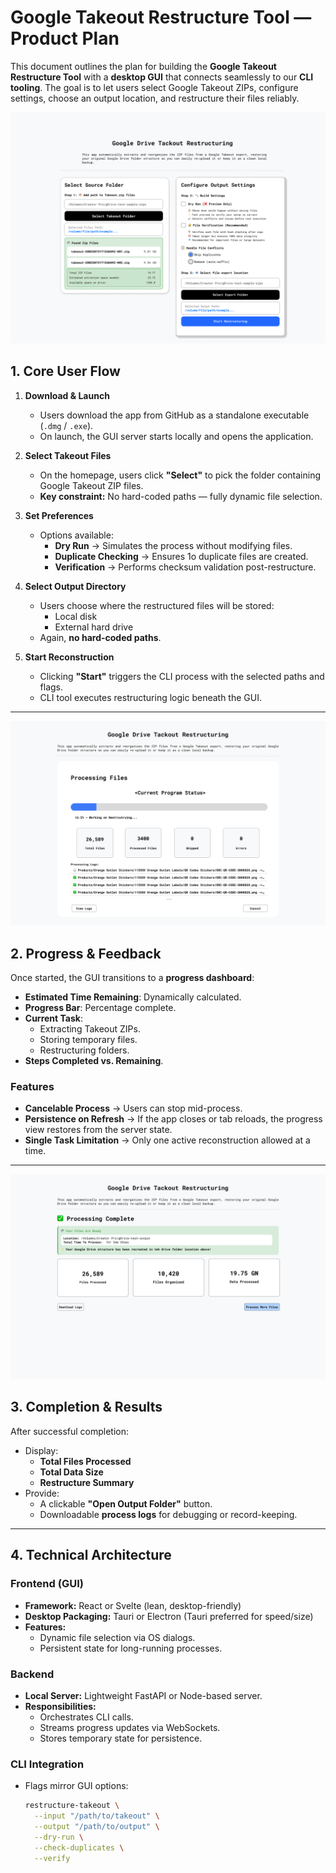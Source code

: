 # Google Takeout Restructure Tool — Product Plan

This document outlines the plan for building the **Google Takeout Restructure Tool** with a **desktop GUI** that connects seamlessly to our **CLI tooling**. The goal is to let users select Google Takeout ZIPs, configure settings, choose an output location, and restructure their files reliably.

![Main Home Screen for UI](<imgs/01 Google Drive Tackout Restructuring - App.png>)

## **1. Core User Flow**

1. **Download & Launch**
   - Users download the app from GitHub as a standalone executable (`.dmg` / `.exe`).
   - On launch, the GUI server starts locally and opens the application.

2. **Select Takeout Files**
   - On the homepage, users click **"Select"** to pick the folder containing Google Takeout ZIP files.
   - **Key constraint:** No hard-coded paths — fully dynamic file selection.

3. **Set Preferences**
   - Options available:
     - **Dry Run** → Simulates the process without modifying files.
     - **Duplicate Checking** → Ensures 1o duplicate files are created.
     - **Verification** → Performs checksum validation post-restructure.

4. **Select Output Directory**
   - Users choose where the restructured files will be stored:
     - Local disk
     - External hard drive
   - Again, **no hard-coded paths**.

5. **Start Reconstruction**
   - Clicking **"Start"** triggers the CLI process with the selected paths and flags.
   - CLI tool executes restructuring logic beneath the GUI.

---

![alt text](<imgs/03 Google Drive Tackout Restructuring - Processing Progress Screen.png>)

## **2. Progress & Feedback**

Once started, the GUI transitions to a **progress dashboard**:

- **Estimated Time Remaining**: Dynamically calculated.
- **Progress Bar**: Percentage complete.
- **Current Task**:
  - Extracting Takeout ZIPs.
  - Storing temporary files.
  - Restructuring folders.
- **Steps Completed vs. Remaining**.

### **Features**
- **Cancelable Process** → Users can stop mid-process.
- **Persistence on Refresh** → If the app closes or tab reloads, the progress view restores from the server state.
- **Single Task Limitation** → Only one active reconstruction allowed at a time.

---

![alt text](<imgs/04 Google Drive Tackout Restructuring - Completed Screen.png>)

## **3. Completion & Results**

After successful completion:

- Display:
  - **Total Files Processed**
  - **Total Data Size**
  - **Restructure Summary**
- Provide:
  - A clickable **"Open Output Folder"** button.
  - Downloadable **process logs** for debugging or record-keeping.

---

## **4. Technical Architecture**

### **Frontend (GUI)**
- **Framework:** React or Svelte (lean, desktop-friendly)
- **Desktop Packaging:** Tauri or Electron (Tauri preferred for speed/size)
- **Features:**
  - Dynamic file selection via OS dialogs.
  - Persistent state for long-running processes.

### **Backend**
- **Local Server:** Lightweight FastAPI or Node-based server.
- **Responsibilities:**
  - Orchestrates CLI calls.
  - Streams progress updates via WebSockets.
  - Stores temporary state for persistence.

### **CLI Integration**
- Flags mirror GUI options:
  ```bash
  restructure-takeout \
    --input "/path/to/takeout" \
    --output "/path/to/output" \
    --dry-run \
    --check-duplicates \
    --verify